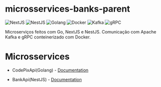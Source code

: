 # microsservices-banks-parent
![NextJS](https://img.shields.io/badge/-nextjs-black?style=flat-square&logo=next.js)
![NestJS](https://img.shields.io/badge/-nextjs-red?style=flat-square&logo=nestjs&color=ea2845)
![Golang](https://img.shields.io/badge/-Golang-blue?style=flat-square&logo=go&logoColor=white)
![Docker](https://img.shields.io/badge/-Docker-blue?style=flat-square&logo=Docker&logoColor=white)
![Kafka](https://img.shields.io/badge/-Kafka-gray?style=flat-square&logo=apache)
![gRPC](https://img.shields.io/badge/-gRPC-gray?style=flat-square&logo=gRPC&color=244c5a)

Microserviços feitos com Go, NextJS e NestJS. Comunicação com Apache Kafka e gRPC conteinerizado com Docker.

# Microsservices
- CodePixApi(Golang) - [Documentation](https://github.com/VictorMagalhaesSales/microsservices-banks-parent/tree/master/codepix-api-go/README.md)

- BankApi(NestJS) - [Documentation](https://github.com/VictorMagalhaesSales/microsservices-banks-parent/tree/master/bank-api-nestjs/README.md)
